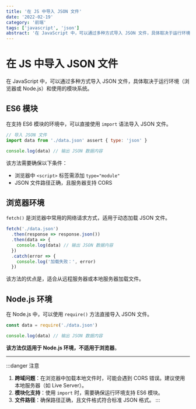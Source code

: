 ```yaml
---
title: '在 JS 中导入 JSON 文件'
date: '2022-02-19'
category: '前端'
tags: ['javascript', 'json']
abstract: '在 JavaScript 中，可以通过多种方式导入 JSON 文件，具体取决于运行环境和使用的模块系统。'
---
```


# 在 JS 中导入 JSON 文件

在 JavaScript 中，可以通过多种方式导入 JSON 文件，具体取决于运行环境（浏览器或 Node.js）和使用的模块系统。

## ES6 模块

在支持 ES6 模块的环境中，可以直接使用 `import` 语法导入 JSON 文件。

```js
// 导入 JSON 文件
import data from './data.json' assert { type: 'json' }

console.log(data) // 输出 JSON 数据内容
```

该方法需要确保以下条件：

- 浏览器中 `<script>` 标签需添加 `type="module"`
- JSON 文件路径正确，且服务器支持 CORS

## 浏览器环境

`fetch()` 是浏览器中常用的网络请求方式，适用于动态加载 JSON 文件。

```js
fetch('./data.json')
  .then(response => response.json())
  .then(data => {
    console.log(data) // 输出 JSON 数据内容
  })
  .catch(error => {
    console.log('加载失败：', error)
  })
```

该方法的优点是，适合从远程服务器或本地服务器加载文件。

## Node.js 环境

在 Node.js 中，可以使用 `require()` 方法直接导入 JSON 文件。

```js
const data = require('./data.json')

console.log(data) // 输出 JSON 数据内容
```

**该方法仅适用于 Node.js 环境，不适用于浏览器**。

---

:::danger 注意
1. **跨域问题**：在浏览器中加载本地文件时，可能会遇到 CORS 错误。建议使用本地服务器（如 Live Server）。
2. **模块化支持**：使用 `import` 时，需要确保运行环境支持 ES6 模块。
3. **文件路径**：确保路径正确，且文件格式符合标准 JSON 格式。
:::
